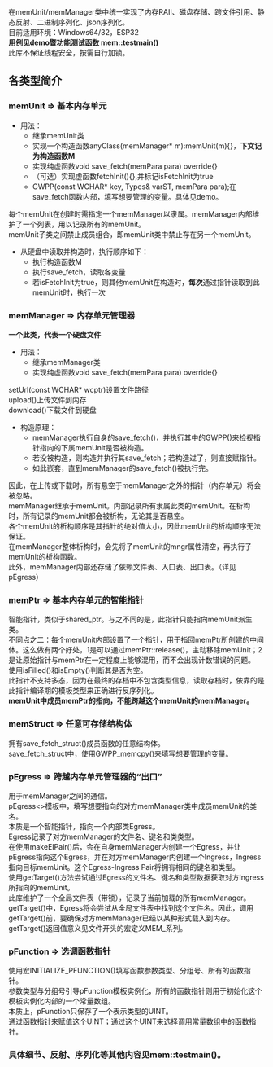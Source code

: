 在memUnit/memManager类中统一实现了内存RAII、磁盘存储、跨文件引用、静态反射、二进制序列化、json序列化。  
目前适用环境：Windows64/32，ESP32  
**用例见demo暨功能测试函数 mem::testmain()**  
此库不保证线程安全，按需自行加锁。  
## 各类型简介  
### memUnit => 基本内存单元  
- 用法：  
    - 继承memUnit类  
    - 实现一个构造函数anyClass(memManager* m):memUnit(m){}，**下文记为构造函数M**   
    - 实现纯虚函数void save_fetch(memPara para) override{}  
    - （可选）实现虚函数fetchInit(){},并标记isFetchInit为true  
    - GWPP(const WCHAR* key, Types& varST, memPara para);在save_fetch函数内部，填写想要管理的变量。具体见demo。

每个memUnit在创建时需指定一个memManager以隶属。memManager内部维护了一个列表，用以记录所有的memUnit。  
memUnit子类之间禁止成员组合，即memUnit类中禁止存在另一个memUnit。  
- 从硬盘中读取并构造时，执行顺序如下：  
    - 执行构造函数M  
    - 执行save_fetch，读取各变量  
    - 若isFetchInit为true，则其他memUnit在构造时，**每次**通过指针读取到此memUnit时，执行一次

### memManager => 内存单元管理器  
**一个此类，代表一个硬盘文件**  
- 用法：  
    - 继承memManager类  
    - 实现纯虚函数void save_fetch(memPara para) override{}

setUrl(const WCHAR* wcptr)设置文件路径  
upload()上传文件到内存  
download()下载文件到硬盘  
- 构造原理：
    - memManager执行自身的save_fetch()，并执行其中的GWPP()来检视指针指向的下属memUnit是否被构造。  
    - 若没被构造，则构造并执行其save_fetch；若构造过了，则直接赋指针。  
    - 如此嵌套，直到memManager的save_fetch()被执行完。  

因此，在上传或下载时，所有悬空于memManager之外的指针（内存单元）将会被忽略。  
memManager继承于memUnit。内部记录所有隶属此类的memUnit。在析构时，所有记录的memUnit都会被析构，无论其是否悬空。  
各个memUnit的析构顺序是其指针的绝对值大小，因此memUnit的析构顺序无法保证。  
在memManager整体析构时，会先将子memUnit的mngr属性清空，再执行子memUnit的析构函数。  
此外，memManager内部还存储了依赖文件表、入口表、出口表。（详见pEgress）  
### memPtr => 基本内存单元的智能指针  
智能指针，类似于shared_ptr。与之不同的是，此指针只能指向memUnit派生类。  
不同点之二：每个memUnit内部设置了一个指针，用于指回memPtr所创建的中间体。这么做有两个好处，1是可以通过memPtr::release()，主动移除memUnit；2是让原始指针与memPtr在一定程度上能够混用，而不会出现计数错误的问题。  
使用isFilled()和isEmpty()判断其是否为空。  
此指针不支持多态，因为在最终的存档中不包含类型信息，读取存档时，依靠的是此指针编译期的模板类型来正确进行反序列化。  
**memUnit中成员memPtr的指向，不能跨越这个memUnit的memManager。**  
### memStruct => 任意可存储结构体  
拥有save_fetch_struct()成员函数的任意结构体。  
save_fetch_struct中，使用GWPP_memcpy()来填写想要管理的变量。  
### pEgress => 跨越内存单元管理器的“出口”  
用于memManager之间的通信。  
pEgress<>模板中，填写想要指向的对方memManager类中成员memUnit的类名。  
本质是一个智能指针，指向一个内部类Egress。  
Egress记录了对方memManager的文件名、键名和类类型。  
在使用makeEIPair()后，会在自身memManager内创建一个Egress，并让pEgress指向这个Egress，并在对方memManager内创建一个Ingress，Ingress指向目标memUnit。这个Egress-Ingress Pair将拥有相同的键名和类型。  
使用getTarget()方法尝试通过Egress的文件名、键名和类型数据获取对方Ingress所指向的memUnit。  
此库维护了一个全局文件表（带锁），记录了当前加载的所有memManager。getTarget()中，Egress将会尝试从全局文件表中找到这个文件名。因此，调用getTarget()前，要确保对方memManager已经以某种形式载入到内存。    
getTarget()返回值意义见文件开头的宏定义MEM_系列。  
### pFunction => 选调函数指针  
使用宏INITIALIZE_PFUNCTION()填写函数参数类型、分组号、所有的函数指针。   
参数类型与分组号引导pFunction模板实例化，所有的函数指针则用于初始化这个模板实例化内部的一个常量数组。  
本质上，pFunction只保存了一个表示类型的UINT。  
通过函数指针来赋值这个UINT；通过这个UINT来选择调用常量数组中的函数指针。  
### 具体细节、反射、序列化等其他内容见mem::testmain()。  
